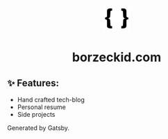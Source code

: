 <p align="center">
  <a href="http://borzeckid.com">
    <img alt="Gatsby" src="https://github.com/borzecki/borzecki.github.io/blob/gatsby/src/images/icon.png?raw=true" width="60" />
  </a>
</p>
<h1 align="center">
  borzeckid.com
</h1>

## :sparkles: Features:

- Hand crafted tech-blog
- Personal resume
- Side projects


Generated by Gatsby.

